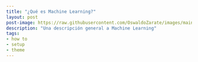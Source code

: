 ```yaml
---
title: "¿Qué es Machine Learning?"
layout: post
post-image: https://raw.githubusercontent.com/OswaldoZarate/images/main/1%20post/bias-in-machine-learning.jpg?token=AV62SALIROCMX7RQXWIXLDLBTWZ2U
description: "Una descripción general a Machine Learning"
tags:
- how to
- setup
- theme
---
```


